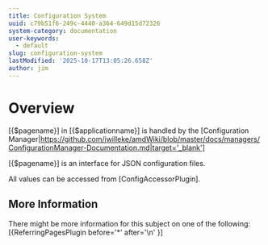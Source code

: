 ```yaml
---
title: Configuration System
uuid: c79b51f6-249c-4440-a364-649d15d72326
system-category: documentation
user-keywords:
  - default
slug: configuration-system
lastModified: '2025-10-17T13:05:26.658Z'
author: jim
---
```

# Overview
[{$pagename}] in [{$applicationname}] is handled by the [Configuration Manager|https://github.com/jwilleke/amdWiki/blob/master/docs/managers/ConfigurationManager-Documentation.md|target='_blank']

[{$pagename}] is an interface for JSON configuration files.

All values can be accessed from [ConfigAccessorPlugin].

## More Information
There might be more information for this subject on one of the following:
[{ReferringPagesPlugin before='*' after='\n' }]
